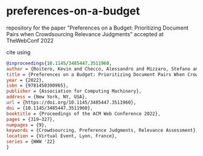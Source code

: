 # preferences-on-a-budget
repository for the paper "Preferences on a Budget: Prioritizing Document Pairs when Crowdsourcing Relevance Judgments"  accepted at TheWebConf 2022

cite using 
```bibtex
@inproceedings{10.1145/3485447.3511960,
author = {Roitero, Kevin and Checco, Alessandro and Mizzaro, Stefano and Demartini, Gianluca},
title = {Preferences on a Budget: Prioritizing Document Pairs When Crowdsourcing Relevance Judgments},
year = {2022},
isbn = {9781450390965},
publisher = {Association for Computing Machinery},
address = {New York, NY, USA},
url = {https://doi.org/10.1145/3485447.3511960},
doi = {10.1145/3485447.3511960},
booktitle = {Proceedings of the ACM Web Conference 2022},
pages = {319–327},
numpages = {9},
keywords = {Crowdsourcing, Preference Judgments, Relevance Assessment},
location = {Virtual Event, Lyon, France},
series = {WWW '22}
}
```
